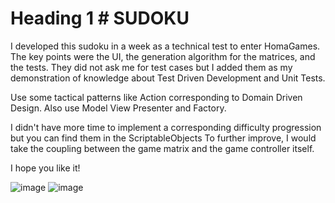 # Heading 1 # SUDOKU

I developed this sudoku in a week as a technical test to enter HomaGames. The key points were the UI, the generation algorithm for the matrices, and the tests.
They did not ask me for test cases but I added them as my demonstration of knowledge about Test Driven Development and Unit Tests.

Use some tactical patterns like Action corresponding to Domain Driven Design.
Also use Model View Presenter and Factory.

I didn't have more time to implement a corresponding difficulty progression but you can find them in the ScriptableObjects
To further improve, I would take the coupling between the game matrix and the game controller itself.


I hope you like it!


![image](https://github.com/shanickcuello/HomaTest/assets/44624042/d6b94788-fe17-4d61-b127-70135bf75746)
![image](https://github.com/shanickcuello/HomaTest/assets/44624042/49845784-01ef-4117-b274-dfad3d0c25dc)

